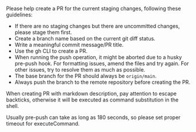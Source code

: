 Please help create a PR for the current staging changes, following these guidelines:
- If there are no staging changes but there are uncommitted changes, please stage them first.
- Create a branch name based on the current git diff status.
- Write a meaningful commit message/PR title.
- Use the gh CLI to create a PR.
- When running the push operation, it might be aborted due to a husky pre-push hook. For formatting issues, amend the files and try again. For other issues, try to resolve them as much as possible.
- The base branch for the PR should always be `origin/main`.
- Always push the branch to the remote repository before creating the PR.

When creating PR with markdown description, pay attention to escape backticks, otherwise it will be executed as command substitution in the shell.

Usually pre-push can take as long as 180 seconds, so please set proper timeout for executeCommand.
